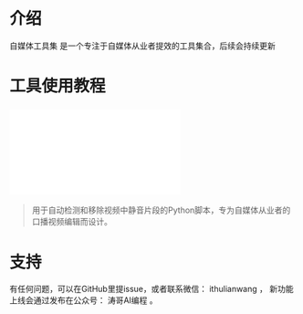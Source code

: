 # 介绍
自媒体工具集 是一个专注于自媒体从业者提效的工具集合，后续会持续更新


# 工具使用教程

### ![静音片段过滤工具](./backend/scripts/README.md)
> 用于自动检测和移除视频中静音片段的Python脚本，专为自媒体从业者的口播视频编辑而设计。

# 支持
有任何问题，可以在GitHub里提issue，或者联系微信： ithulianwang ， 新功能上线会通过发布在公众号： 涛哥AI编程 。
